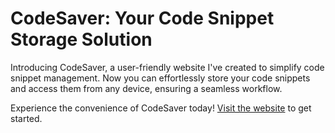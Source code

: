 # CodeSaver: Your Code Snippet Storage Solution

Introducing CodeSaver, a user-friendly website I've created to simplify code snippet management. Now you can effortlessly store your code snippets and access them from any device, ensuring a seamless workflow.

Experience the convenience of CodeSaver today! [Visit the website](https://codesaver.rf.gd) to get started.
